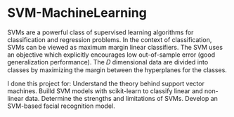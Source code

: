 # SVM-MachineLearning
SVMs are a powerful class of supervised learning algorithms for classification and regression problems. In the context of classification, SVMs can be viewed as maximum margin linear classifiers.  The SVM uses an objective which explicitly encourages low out-of-sample error (good generalization performance). The  𝐷  dimensional data are divided into classes by maximizing the margin between the hyperplanes for the classes.

I done this project for:
Understand the theory behind support vector machines.
Builld SVM models with scikit-learn to classify linear and non-linear data.
Determine the strengths and limitations of SVMs.
Develop an SVM-based facial recognition model.

